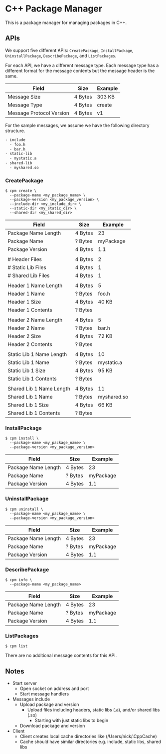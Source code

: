 # C++ Package Manager

This is a package manager for managing packages in C++.

## APIs

We support five different APIs: `CreatePackage`, `InstallPackage`, `UninstallPackage`, `DescribePackage`, and `ListPackages`.

For each API, we have a different message type. Each message type has a different format for the message contents but the message header is the same.

| Field                    | Size    | Example |
| ------------------------ | ------- | ------- |
| Message Size             | 4 Bytes | 303 KB  |
| Message Type             | 4 Bytes | create  |
| Message Protocol Version | 4 Bytes | v1      |

For the sample messages, we assume we have the following directory structure.

```txt
- include
  - foo.h
  - bar.h
- static-lib
  - mystatic.a
- shared-lib
  - myshared.so
```

### CreatePackage

```term
$ cpm create \
  --package-name <my_package_name> \
  --package-version <my_package_version> \
  --include-dir <my_include_dir> \
  --static-dir <my_static_dir> \
  --shared-dir <my_shared_dir>
```

| Field                    | Size    | Example     |
| ------------------------ | ------- | ----------- |
| Package Name Length      | 4 Bytes | 23          |
| Package Name             | ? Bytes | myPackage   |
| Package Version          | 4 Bytes | 1.1         |
|                          |         |             |
| # Header Files           | 4 Bytes | 2           |
| # Static Lib Files       | 4 Bytes | 1           |
| # Shared Lib Files       | 4 Bytes | 1           |
|                          |         |             |
| Header 1 Name Length     | 4 Bytes | 5           |
| Header 1 Name            | ? Bytes | foo.h       |
| Header 1 Size            | 4 Bytes | 40 KB       |
| Header 1 Contents        | ? Bytes |             |
|                          |         |             |
| Header 2 Name Length     | 4 Bytes | 5           |
| Header 2 Name            | ? Bytes | bar.h       |
| Header 2 Size            | 4 Bytes | 72 KB       |
| Header 2 Contents        | ? Bytes |             |
|                          |         |             |
| Static Lib 1 Name Length | 4 Bytes | 10          |
| Static Lib 1 Name        | ? Bytes | mystatic.a  |
| Static Lib 1 Size        | 4 Bytes | 95 KB       |
| Static Lib 1 Contents    | ? Bytes |             |
|                          |         |             |
| Shared Lib 1 Name Length | 4 Bytes | 11          |
| Shared Lib 1 Name        | ? Bytes | myshared.so |
| Shared Lib 1 Size        | 4 Bytes | 66 KB       |
| Shared Lib 1 Contents    | ? Bytes |             |

### InstallPackage

```term
$ cpm install \
  --package-name <my_package_name> \
  --package-version <my_package_version>
```

| Field                    | Size    | Example     |
| ------------------------ | ------- | ----------- |
| Package Name Length      | 4 Bytes | 23          |
| Package Name             | ? Bytes | myPackage   |
| Package Version          | 4 Bytes | 1.1         |

### UninstallPackage

```term
$ cpm uninstall \
  --package-name <my_package_name> \
  --package-version <my_package_version>
```

| Field                    | Size    | Example     |
| ------------------------ | ------- | ----------- |
| Package Name Length      | 4 Bytes | 23          |
| Package Name             | ? Bytes | myPackage   |
| Package Version          | 4 Bytes | 1.1         |

### DescribePackage

```term
$ cpm info \
  --package-name <my_package_name>
```

| Field                    | Size    | Example     |
| ------------------------ | ------- | ----------- |
| Package Name Length      | 4 Bytes | 23          |
| Package Name             | ? Bytes | myPackage   |
| Package Version          | 4 Bytes | 1.1         |

### ListPackages

```term
$ cpm list
```

There are no additional message contents for this API.

## Notes

- Start server
  - Open socket on address and port
  - Start message handlers
- Messages include
  - Upload package and version
    - Upload files including headers, static libs (.a), and/or shared libs (.so)
      - Starting with just static libs to begin
  - Download package and version
- Client
  - Client creates local cache directories like (/Users/nick/.CppCache)
  - Cache should have similar directories e.g. include, static libs, shared libs
